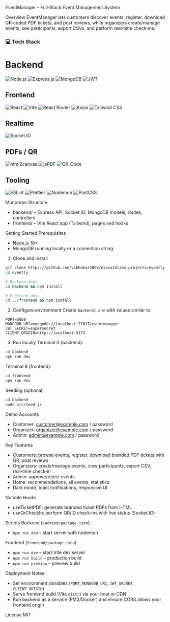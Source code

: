 EventManager – Full‑Stack Event Management System

Overview
EventManager lets customers discover events, register, download QR‑coded PDF tickets, and post reviews, while organizers create/manage events, see participants, export CSVs, and perform real‑time check‑ins.

### 💻 Tech Stack

# Backend</br>

![Node.js](https://img.shields.io/badge/Node.js-339933?style=for-the-badge&logo=node.js&logoColor=white)
![Express.js](https://img.shields.io/badge/Express.js-000000?style=for-the-badge&logo=express&logoColor=white)
![MongoDB](https://img.shields.io/badge/MongoDB-47A248?style=for-the-badge&logo=mongodb&logoColor=white)
![JWT](https://img.shields.io/badge/JWT-000000?style=for-the-badge&logo=jsonwebtokens&logoColor=white)

## Frontend</br>
![React](https://img.shields.io/badge/React-61DAFB?style=for-the-badge&logo=react&logoColor=black)
![Vite](https://img.shields.io/badge/Vite-646CFF?style=for-the-badge&logo=vite&logoColor=white)
![React Router](https://img.shields.io/badge/React_Router-CA4245?style=for-the-badge&logo=react-router&logoColor=white)
![Axios](https://img.shields.io/badge/Axios-5A29E4?style=for-the-badge&logo=axios&logoColor=white)
![Tailwind CSS](https://img.shields.io/badge/Tailwind_CSS-06B6D4?style=for-the-badge&logo=tailwindcss&logoColor=white)

## Realtime </br>
![Socket.IO](https://img.shields.io/badge/Socket.IO-010101?style=for-the-badge&logo=socket.io&logoColor=white)

## PDFs / QR</br>
![html2canvas](https://img.shields.io/badge/html2canvas-5A5A5A?style=for-the-badge)
![jsPDF](https://img.shields.io/badge/jsPDF-CA4245?style=for-the-badge)
![QR_Code](https://img.shields.io/badge/Custom_QR-000000?style=for-the-badge&logo=qrcode&logoColor=white)

## Tooling</br>
![ESLint](https://img.shields.io/badge/ESLint-4B32C3?style=for-the-badge&logo=eslint&logoColor=white)
![Prettier](https://img.shields.io/badge/Prettier-F7B93E?style=for-the-badge&logo=prettier&logoColor=black)
![Nodemon](https://img.shields.io/badge/Nodemon-76D04B?style=for-the-badge&logo=nodemon&logoColor=white)
![PostCSS](https://img.shields.io/badge/PostCSS-DD3A0A?style=for-the-badge&logo=postcss&logoColor=white)


Monorepo Structure
- backend/ – Express API, Socket.IO, MongoDB models, routes, controllers
- frontend/ – Vite React app (Tailwind), pages and hooks

Getting Started
Prerequisites
- Node.js 18+
- MongoDB running locally or a connection string

1) Clone and install
```bash
git clone https://github.com/vibhakar2007/elevatelabs-projects/evently
cd evently

# Backend deps
cd backend && npm install

# Frontend deps
cd ../frontend && npm install
```

2) Configure environment
Create `backend/.env` with values similar to:
```env
PORT=5050
MONGODB_URI=mongodb://localhost:27017/eventmanager
JWT_SECRET=supersecret
CLIENT_ORIGIN=http://localhost:5173
```

3) Run locally
Terminal A (backend):
```bash
cd backend
npm run dev
```

Terminal B (frontend):
```bash
cd frontend
npm run dev
```

Seeding (optional)
```bash
cd backend
node src/seed.js
```

Demo Accounts
- Customer: customer@example.com / password
- Organizer: organizer@example.com / password
- Admin: admin@example.com / password

Key Features
- Customers: browse events, register, download branded PDF tickets with QR, post reviews
- Organizers: create/manage events, view participants, export CSV, real‑time check‑in
- Admin: approve/reject events
- Home: recommendations, all events, statistics
- Dark mode, toast notifications, responsive UI

Notable Hooks
- useTicketPDF: generate branded ticket PDFs from HTML
- useQrCheckIn: perform QR/ID check‑ins with live status (Socket.IO)

Scripts
Backend (`backend/package.json`):
- `npm run dev` – start server with nodemon

Frontend (`frontend/package.json`):
- `npm run dev` – start Vite dev server
- `npm run build` – production build
- `npm run preview` – preview build

Deployment Notes
- Set environment variables (`PORT`, `MONGODB_URI`, `JWT_SECRET`, `CLIENT_ORIGIN`)
- Serve frontend build (Vite `dist/`) via your host or CDN
- Run backend as a service (PM2/Docker) and ensure CORS allows your frontend origin

License
MIT


